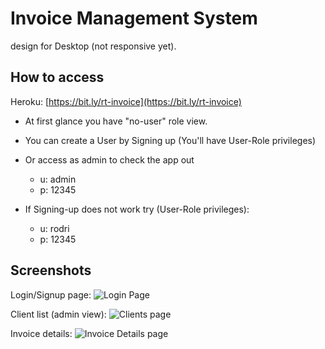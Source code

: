 # Invoice Management System

design for Desktop (not responsive yet).

## How to access

Heroku:
[https://bit.ly/rt-invoice](https://bit.ly/rt-invoice)

* At first glance you have "no-user" role view.
* You can create a User by Signing up (You'll have User-Role privileges)
* Or access as admin to check the app out
  * u: admin
  * p: 12345

* If Signing-up does not work try (User-Role privileges): 
  * u: rodri
  * p: 12345


## Screenshots


Login/Signup page: ![Login Page](https://i.imgur.com/Pk7XSr9.png)

Client list (admin view): ![Clients page](https://i.imgur.com/RJMUByc.png)

Invoice details: ![Invoice Details page](https://i.imgur.com/natsqkj.png)
